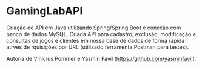 # GamingLabAPI

Criação de API em Java utilizando Spring/Spring Boot e conexão com banco de dados MySQL.
Criada API para cadastro, exclusão, modificação e consultas de jogos e clientes em nossa base de dados de forma rápida atrvés de rquisições por URL (utilizado ferramenta Postman para testes).




Autoria de Vinícius Pommer e Yasmin Favil (https://github.com/yasminfavil).
